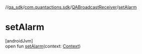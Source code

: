 //[qa_sdk](../../../index.md)/[com.quantactions.sdk](../index.md)/[QABroadcastReceiver](index.md)/[setAlarm](set-alarm.md)

# setAlarm

[androidJvm]\
open fun [setAlarm](set-alarm.md)(context: [Context](https://developer.android.com/reference/kotlin/android/content/Context.html))
